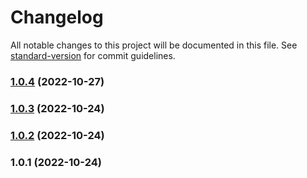 # Changelog

All notable changes to this project will be documented in this file. See [standard-version](https://github.com/conventional-changelog/standard-version) for commit guidelines.

### [1.0.4](https://github.com/marcocastignoli/bytecode-utils/compare/v1.0.3...v1.0.4) (2022-10-27)

### [1.0.3](https://github.com/marcocastignoli/bytecode-utils/compare/v1.0.2...v1.0.3) (2022-10-24)

### [1.0.2](https://github.com/marcocastignoli/bytecode-utils/compare/v1.0.1...v1.0.2) (2022-10-24)

### 1.0.1 (2022-10-24)

